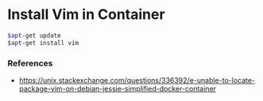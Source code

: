 # Install Vim in Container

```bash
$apt-get update
$apt-get install vim
```


### References
- https://unix.stackexchange.com/questions/336392/e-unable-to-locate-package-vim-on-debian-jessie-simplified-docker-container